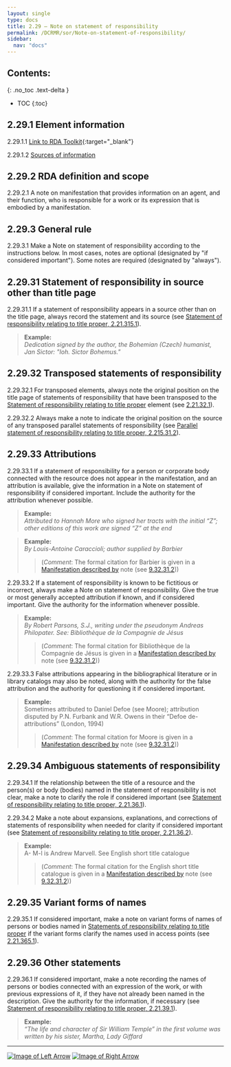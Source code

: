 ```yaml
---
layout: single
type: docs
title: 2.29 — Note on statement of responsibility
permalink: /DCRMR/sor/Note-on-statement-of-responsibility/
sidebar:
  nav: "docs"
---
```


## Contents:
{: .no_toc .text-delta }

- TOC
{:toc}

## 2.29.1 Element information

<a name="2.29.1.1">2.29.1.1</a> [Link to RDA Toolkit](https://access.rdatoolkit.org/Content?externalId=en-US_ala-ec50e693-78cd-3171-8f30-0d5be6e8a634){:target="_blank"}

<a name="2.29.1.2">2.29.1.2</a> [Sources of information](/DCRMR/additional-notes/#9011-sources-of-information)

## 2.29.2 RDA definition and scope

<a name="2.29.2.1">2.29.2.1</a> A note on manifestation that provides information on an agent, and their function, who is responsible for a work or its expression that is embodied by a manifestation.

## 2.29.3 General rule

<a name="2.29.3.1">2.29.3.1</a> Make a Note on statement of responsibility according to the instructions below. In most cases, notes are optional (designated by "if considered important"). Some notes are required (designated by "always").

## 2.29.31 Statement of responsibility in source other than title page 

<a name="2.29.31.1">2.29.31.1</a> If a statement of responsibility appears in a source other than on the title page, always record the statement and its source (see [Statement of responsibility relating to title proper, 2.21.315.1](/DCRMR/sor/Statement-of-responsibility-relating-to-title-proper/#2.21.315.1)).

>**Example:**  
><CITE>Dedication signed by the author, the Bohemian (Czech) humanist, Jan Sictor: "Ioh. Sictor Bohemus."</CITE>  

## 2.29.32 Transposed statements of responsibility 

<a name="2.29.32.1">2.29.32.1</a> For transposed elements, always note the original position on the title page of statements of responsibility that have been transposed to the [Statement of responsibility relating to title proper](/DCRMR/sor/Statement-of-responsibility-relating-to-title-proper/) element (see [2.21.32.1](/DCRMR/sor/Statement-of-responsibility-relating-to-title-proper/#2.21.32.1)).

<a name="2.29.32.2">2.29.32.2</a> Always make a note to indicate the original position on the source of any transposed parallel statements of responsibility (see [Parallel statement of responsibility relating to title proper, 2.215.31.2](/DCRMR/sor/Parallel-statement-of-responsibility-relating-to-title-proper/#2.215.31.2)).

## 2.29.33 Attributions

<a name="2.29.33.1">2.29.33.1</a> If a statement of responsibility for a person or corporate body connected with the resource does not appear in the manifestation, and an attribution is available, give the information in a Note on statement of responsibility if considered important. Include the authority for the attribution whenever possible.

>**Example:**  
><CITE>Attributed to Hannah More who signed her tracts with the initial “Z”; other editions of this work are signed “Z” at the end</CITE>  

>**Example:**  
><CITE>By Louis-Antoine Caraccioli; author supplied by Barbier</CITE>  
>>(*Comment*: The formal citation for Barbier is given in a [Manifestation described by](/DCRMR/additional-notes/Manifestation-described-by/) note (see [9.32.31.2](/DCRMR/additional-notes/Manifestation-described-by/#9.32.31.2)))

<a name="2.29.33.2">2.29.33.2</a> If a statement of responsibility is known to be fictitious or incorrect, always make a Note on statement of responsibility. Give the true or most generally accepted attribution if known, and if considered important. Give the authority for the information whenever possible.

>**Example:**  
><CITE>By Robert Parsons, S.J., writing under the pseudonym Andreas Philopater. See: Bibliothèque de la Compagnie de Jésus</CITE>  
>>(*Comment*: The formal citation for Bibliothèque de la Compagnie de Jésus is given in a [Manifestation described by](/DCRMR/additional-notes/Manifestation-described-by/) note (see [9.32.31.2](/DCRMR/additional-notes/Manifestation-described-by/#9.32.31.2))) 

<a name="2.29.33.3">2.29.33.3</a> False attributions appearing in the bibliographical literature or in library catalogs may also be noted, along with the authority for the false attribution and the authority for questioning it if considered important.

>**Example:**  
>Sometimes attributed to Daniel Defoe (see Moore); attribution disputed by P.N. Furbank and W.R. Owens in their “Defoe de-attributions” (London, 1994)  
>>(*Comment*: The formal citation for Moore is given in a [Manifestation described by](/DCRMR/additional-notes/Manifestation-described-by/) note (see [9.32.31.2](/DCRMR/additional-notes/Manifestation-described-by/#9.32.31.2)))  

## 2.29.34 Ambiguous statements of responsibility

<a name="2.29.34.1">2.29.34.1</a> If the relationship between the title of a resource and the person(s) or body (bodies) named in the statement of responsibility is not clear,  make a note to clarify the role if considered important (see [Statement of responsibility relating to title proper, 2.21.36.1](/DCRMR/sor/Statement-of-responsibility-relating-to-title-proper/#2.21.36.1)).

<a name="2.29.34.2">2.29.34.2</a> Make a note about expansions, explanations, and corrections of statements of responsibility when needed for clarity if considered important (see [Statement of responsibility relating to title proper, 2.21.36.2](/DCRMR/sor/Statement-of-responsibility-relating-to-title-proper/#2.21.36.2)).

>**Example:**  
>A- M-l is Andrew Marvell. See English short title catalogue  
>>(*Comment*: The formal citation for the English short title catalogue is given in a [Manifestation described by](/DCRMR/additional-notes/Manifestation-described-by/) note (see [9.32.31.2](/DCRMR/additional-notes/Manifestation-described-by/#9.32.31.2)))

## 2.29.35 Variant forms of names

<a name="2.29.35.1">2.29.35.1</a> If considered important, make a note on variant forms of names of persons or bodies named in [Statements of responsibility relating to title proper](/DCRMR/sor/Statement-of-responsibility-relating-to-title-proper/) if the variant forms clarify the names used in access points (see [2.21.365.1](/DCRMR/sor/Statement-of-responsibility-relating-to-title-proper/#2.21.365.1)).

## 2.29.36 Other statements

<a name="2.29.36.1">2.29.36.1</a> If considered important, make a note recording the names of persons or bodies connected with an expression of the work, or with previous expressions of it, if they have not already been named in the description. Give the authority for the information, if necessary (see [Statement of responsibility relating to title proper, 2.21.39.1](/DCRMR/sor/Statement-of-responsibility-relating-to-title-proper/#2.21.39.1)).

>**Example:**  
><CITE>“The life and character of Sir William Temple” in the first volume was written by his sister, Martha, Lady Giffard</CITE>  

---

[![Image of Left Arrow](https://rbms-bsc.github.io/DCRMR/assets/pictures/navigation/Arrow_Left.png "2.215 — Parallel statement of responsibility relating to title proper")](/DCRMR/sor/Parallel-statement-of-responsibility-relating-to-title-proper/) [![Image of Right Arrow](https://rbms-bsc.github.io/DCRMR/assets/pictures/navigation/Arrow_Right.png "3 — Edition")](/DCRMR/edition/)